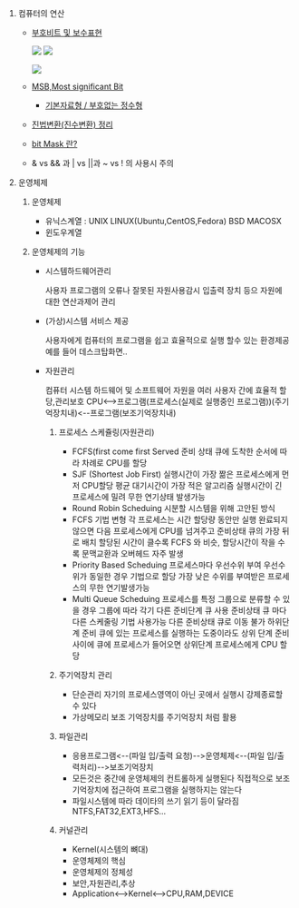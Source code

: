 1. 컴퓨터의 연산

   * [부호비트 및 보수표현](http://bloger.kr/34)

     ![](https://encrypted-tbn0.gstatic.com/images?q=tbn:ANd9GcTYGc_h21XwDhlyUXFC2G4mtQd6bVMQ4nrdqKdsgUDFBggt7X1V)
     ![](http://cfile3.uf.tistory.com/image/2247934C57148AA40D2774)

     ![](https://encrypted-tbn2.gstatic.com/images?q=tbn:ANd9GcQOFEb7rZxZUDYacrssJ96ylVUWinY23p3Lpmokdclw65fQ4G_mdQ)

   * [MSB,Most significant Bit](http://bloger.kr/32)

     * [기본자료형 / 부호없는 정수형](http://ddanzimind.tistory.com/32)	

   * [진법변환(진수변환) 정리](http://blog.naver.com/PostView.nhn?blogId=andjfrrk&logNo=20017501803)

   * [bit Mask 란?](http://blog.naver.com/PostView.nhn?blogId=skout123&logNo=50128841464)

   * & vs && 과 | vs ||과 ~ vs ! 의 사용시 주의 
2. 운영체제

   1. 운영체제 

      * 유닉스계열 : UNIX LINUX(Ubuntu,CentOS,Fedora) BSD MACOSX
      * 윈도우계열

   2. 운영체제의 기능 

      * 시스템하드웨어관리

        사용자 프로그램의 오류나 잘못된 자원사용감시 입출력 장치 등으 자원에 대한 연산과제어 관리

      * (가상)시스템 서비스 제공

        사용자에게 컴퓨터의 프로그램을 쉽고 효율적으로 실행 할수 있는 환경제공
        예를 들어 데스크탑화면..

      * 자원관리

        컴퓨터 시스템 하드웨어 및 소프트웨어 자원을 여러 사용자 간에 효율적 할당,관리보호
        CPU<-->프로그램(프로세스(실제로 실행중인 프로그램))(주기억장치내)<--프로그램(보조기억장치내)
        1. 프로세스 스케쥴링(자원관리)
           * FCFS(first come first Served
             준비 상태 큐에 도착한 순서에 따라 차례로 CPU를 할당
           * SJF (Shortest Job First)
             실행시간이 가장 짦은 프로세스에게 먼저 CPU할당
             평균 대기시간이 가장 적은 알고리즘
             실행시간이 긴 프로세스에 밀려 무한 연기상태 발생가능
           * Round Robin Scheduing
             시분할 시스템을 위해 고안된 방식
           * FCFS 기법 변형
             각 프로세스는 시간 할당량 동안만 실행
             완료되지 않으면 다음 프로세스에게 CPU를 넘겨주고 준비상태 큐의 가장 뒤로 배치
             할당된 시간이 클수록 FCFS 와 비슷, 할당시간이 작을 수록 문맥교환과 오버헤드 자주 발생 
           * Priority Based Scheduing
             프로세스마다 우선수위 부여
             우선수위가 동일한 경우 기법으로 할당
             가장 낮은 수위를 부여받은 프로세스의 무한 연기발생가능
           * Multi Queue Scheduing
             프로세스를 특정 그룹으로 분류할 수 있을 경우 그룹에 따라 각기 다른 준비단계 큐 사용
             준비상태 큐 마다 다른 스케줄링 기법 사용가능
             다른 준비상태 큐로 이동 불가
             하위단계 준비 큐에 있는 프로세스를 실행하는 도중이라도 상위 단계 준비사이에  큐에 프로세스가 들어오면 상위단계  프로세스에게 CPU 할당

        2. 주기억장치 관리
           * 단순관리
             자기의 프로세스영역이 아닌 곳에서 실행시 강제종료할 수 있다
           * 가상메모리 
             보조 기억장치를 주기억장치 처럼 활용
        3. 파일관리
           * 응용프로그램<--(파일 입/출력 요청)-->운영체제<--(파일 입/출력처리)-->보조기억장치
           * 모든것은 중간에 운영체제의 컨트롤하게 실행된다 직접적으로 보조기억장치에 접근하여 프로그램을 실행하지는 않는다
           * 파일시스템에 따라 데이타의 쓰기 읽기 등이 달라짐
             NTFS,FAT32,EXT3,HFS...
        4. 커널관리
           * Kernel(시스템의 뼈대)
           * 운영체제의 핵심
           * 운영체제의 정체성
           * 보안,자원관리,추상
           * Application<-->Kernel<-->CPU,RAM,DEVICE​
